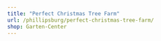 ```yaml
---
title: "Perfect Christmas Tree Farm"
url: /phillipsburg/perfect-christmas-tree-farm/
shop: Garten-Center
---
```

